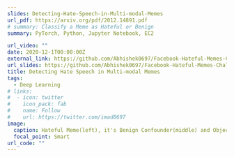 ```yaml
---
slides: Detecting-Hate-Speech-in-Multi-modal-Memes
url_pdf: https://arxiv.org/pdf/2012.14891.pdf
# summary: Classify a Meme as Hateful or Benign
summary: PyTorch, Python, Jupyter Notebook, EC2

url_video: ""
date: 2020-12-1T00:00:00Z
external_link: https://github.com/Abhishek0697/Facebook-Hateful-Memes-Challenge
url_slides: https://github.com/Abhishek0697/Facebook-Hateful-Memes-Challenge/blob/main/Detecting%20Hate%20Speech%20in%20Multi-modal%20Memes.pdf
title: Detecting Hate Speech in Multi-modal Memes
tags:
  - Deep Learning
# links:
#  - icon: twitter
#    icon_pack: fab
#    name: Follow
#    url: https://twitter.com/imad0697
image:
  caption: Hateful Meme(left), it's Benign Confounder(middle) and Object Dection Visualization(right)
  focal_point: Smart
url_code: ""
---
```


